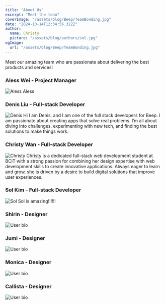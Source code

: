 ```yaml
---
title: "About Us"
excerpt: "Meet the team"
coverImage: "/assets/blog/Beep/TeamBonding.jpg"
date: "2024-10-14T12:34:56.322Z"
author:
  name: Christy
  picture: "/assets/blog/authors/sol.jpg"
ogImage:
  url: "/assets/blog/Beep/TeamBonding.jpg"
---
```


Meet our amazing team who are passionate about delivering the best products and services!

### Aless Wei - Project Manager

![Aless](/assets/blog/authors/aless-profile.png)
Aless

### Denis Liu - Full-stack Developer

![Denis](/assets/blog/authors/denis-profile.png)
Hi I am Denis, and I am one of the full stack developers for Beep. I am passionate about creating apps that solve real problems. I’m all about diving into challenges, experimenting with new tech, and finding the best solutions to make things work.

### Christy Wan - Full-stack Developer

![Christy](/assets/blog/authors/christy-profile.png)
Christy is a dedicated full-stack web development student at BCIT with a strong passion for combining her design expertise with web development skills to create innovative applications. Always eager to learn and grow, she is driven by a desire to build digital solutions that improve user experiences.

### Sol Kim - Full-stack Developer

![Sol](/assets/blog/authors/sol-profile.png)
Sol is amazing!!!!!!

### Shirin - Designer

![User](/assets/blog/authors/profile-user.png)
bio

### Jumi - Designer

![User](/assets/blog/authors/profile-user.png)
bio

### Monica - Designer

![User](/assets/blog/authors/profile-user.png)
bio

### Callista - Designer

![User](/assets/blog/authors/profile-user.png)
bio
